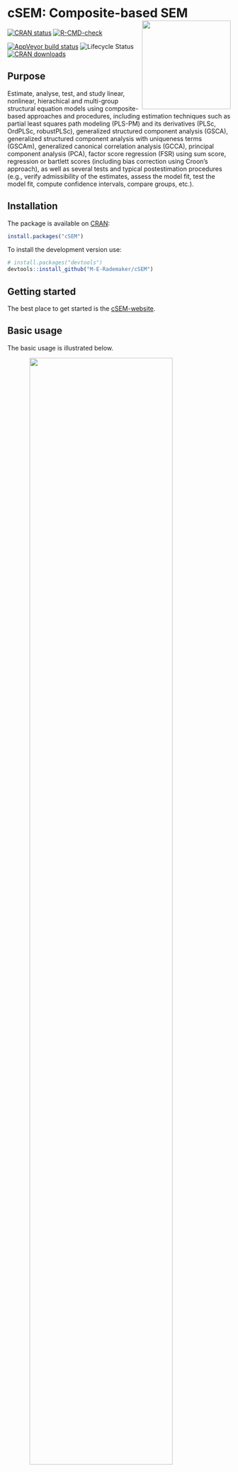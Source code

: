 
<!-- README.md is generated from README.Rmd. Please edit that file -->

# cSEM: Composite-based SEM <img src='man/figures/cSEMsticker.svg' align="right" height="200" /></a>

[![CRAN
status](https://www.r-pkg.org/badges/version/cSEM)](https://cran.r-project.org/package=cSEM)
[![R-CMD-check](https://github.com/M-E-Rademaker/cSEM/workflows/R-CMD-check/badge.svg)](https://github.com/M-E-Rademaker/cSEM/actions)
<!-- [![Build Status](https://travis-ci.com/M-E-Rademaker/cSEM.svg?branch=master)](https://travis-ci.com/M-E-Rademaker/cSEM) -->
[![AppVeyor build
status](https://ci.appveyor.com/api/projects/status/github/M-E-Rademaker/cSEM?branch=master&svg=true)](https://ci.appveyor.com/project/M-E-Rademaker/csem)
![Lifecycle
Status](https://img.shields.io/badge/lifecycle-maturing-blue.svg)
[![CRAN
downloads](https://cranlogs.r-pkg.org/badges/cSEM)](https://cran.r-project.org/package=cSEM)
<!-- WARNING: THIS IS WORK IN PROGRESS. BREAKING CHANGES TO THE API ARE VERY LIKELY.  -->
<!--          Use the package with caution and please report bugs to [the package developers](mailto:manuel.rademaker@uni-wuerzburg.de;f.schuberth@utwente.nl).  -->
<!--          The first stable relase will be version 0.0.1, most likely towards the end -->
<!--          of 2019. -->

## Purpose

Estimate, analyse, test, and study linear, nonlinear, hierachical and
multi-group structural equation models using composite-based approaches
and procedures, including estimation techniques such as partial least
squares path modeling (PLS-PM) and its derivatives (PLSc, OrdPLSc,
robustPLSc), generalized structured component analysis (GSCA),
generalized structured component analysis with uniqueness terms (GSCAm),
generalized canonical correlation analysis (GCCA), principal component
analysis (PCA), factor score regression (FSR) using sum score,
regression or bartlett scores (including bias correction using Croon’s
approach), as well as several tests and typical postestimation
procedures (e.g., verify admissibility of the estimates, assess the
model fit, test the model fit, compute confidence intervals, compare
groups, etc.).

## Installation

The package is available on [CRAN](https://cran.r-project.org/):

``` r
install.packages("cSEM")
```

To install the development version use:

``` r
# install.packages("devtools")
devtools::install_github("M-E-Rademaker/cSEM")
```

## Getting started

The best place to get started is the
[cSEM-website](https://m-e-rademaker.github.io/cSEM/).

<!-- ## Philosophy -->

<!-- - First and foremost: `cSEM` has a user-centered design!. "User-centered" mainly  -->

<!--   boils down to: `cSEM` is easy, i.e. intuitive to use by non-R experts!  -->

<!-- - Modern in a sense that the package integrates modern developments within  -->

<!--   the R community. This mainly includes ideas/recommendations/design choices that -->

<!--   fead into the packages of the [tidyverse](https://github.com/tidyverse/tidyverse). -->

<!-- - State of the art in a sense that we seek to quickly implement recent methodological -->

<!--   developments in composite-based SEM.  -->

## Basic usage

The basic usage is illustrated below.

<img src="man/figures/api.png" width="80%" style="display: block; margin: auto;" />

Usully, using `cSEM` is the same 3 step procedure:

> 1.  Pick a dataset and specify a model using [lavaan
>     syntax](http://lavaan.ugent.be/tutorial/syntax1.html)
> 2.  Use `csem()`
> 3.  Apply one of the postestimation functions listed below on the
>     resulting object.

## Postestimation functions

There are five major postestimation verbs, three test family functions
and four do-family of function:

  - `assess()` : assess the model using common quality criteria
  - `infer()` : calculate common inferencial quantities (e.g., standard
    errors, confidence intervals)
  - `predict()` : predict endogenous indicator values
  - `summarize()` : summarize the results
  - `verify()` : verify admissibility of the estimates

Tests are performed by using the test family of functions. Currently,
the following tests are implemented:

  - `testOMF()` : performs a test for overall model fit
  - `testMICOM()` : performs a test for composite measurement invariance
  - `testMGD()` : performs several tests to assess multi-group
    differences
  - `testHausman()` : performs the regression-based Hausman test to test
    for endogeneity

Other miscellaneous postestimation functions belong do the do-family of
functions. Currently, three do functions are implemented:

  - `doIPMA()`: performs an importance-performance matrix analysis
  - `doNonlinearEffectsAnalysis()`: performs a nonlinear effects
    analysis such as floodlight and surface analysis
  - `doRedundancyAnalysis()`: performs a redundancy analysis

All functions require a `cSEMResults` object.

## Example

Models are defined using [lavaan
syntax](http://lavaan.ugent.be/tutorial/syntax1.html) with some slight
modifications (see the [Specifying a
model](https://m-e-rademaker.github.io/cSEM/articles/cSEM.html#using-csem)
section on the [cSEM-website](https://m-e-rademaker.github.io/cSEM/)).
For illustration we use the build-in and well-known `satisfaction`
dataset.

``` r
require(cSEM)
    
## Note: The operator "<~" tells cSEM that the construct to its left is modelled
##       as a composite.
##       The operator "=~" tells cSEM that the construct to its left is modelled
##       as a common factor.
##       The operator "~" tells cSEM which are the dependent (left-hand side) and
##       independent variables (right-hand side).
    
model <- "
# Structural model
EXPE ~ IMAG
QUAL ~ EXPE
VAL  ~ EXPE + QUAL
SAT  ~ IMAG + EXPE + QUAL + VAL 
LOY  ~ IMAG + SAT

# Composite model
IMAG <~ imag1 + imag2 + imag3
EXPE <~ expe1 + expe2 + expe3 
QUAL <~ qual1 + qual2 + qual3 + qual4 + qual5
VAL  <~ val1  + val2  + val3

# Reflective measurement model
SAT  =~ sat1  + sat2  + sat3  + sat4
LOY  =~ loy1  + loy2  + loy3  + loy4
"
```

The estimation is conducted using the `csem()` function.

``` r
# Estimate using defaults
res <- csem(.data = satisfaction, .model = model)
res
```

    ## ________________________________________________________________________________
    ## ----------------------------------- Overview -----------------------------------
    ## 
    ## Estimation was successful.
    ## 
    ## The result is a list of class cSEMResults with list elements:
    ## 
    ##  - Estimates
    ##  - Information
    ## 
    ## To get an overview or help type:
    ## 
    ##  - ?cSEMResults
    ##  - str(<object-name>)
    ##  - listviewer::jsondedit(<object-name>, mode = 'view')
    ## 
    ## If you wish to access the list elements directly type e.g. 
    ## 
    ##  - <object-name>$Estimates
    ## 
    ## Available postestimation commands:
    ## 
    ##  - assess(<object-name>)
    ##  - infer(<object-name)
    ##  - predict(<object-name>)
    ##  - summarize(<object-name>)
    ##  - verify(<object-name>)
    ## ________________________________________________________________________________

This is equal to:

``` r
csem(
   .data                        = satisfaction,
   .model                       = model,
   .approach_cor_robust         = "none",
   .approach_nl                 = "sequential",
   .approach_paths              = "OLS",
   .approach_weights            = "PLS-PM",
   .conv_criterion              = "diff_absolute",
   .disattenuate                = TRUE,
   .dominant_indicators         = NULL,
   .estimate_structural         = TRUE,
   .id                          = NULL,
   .iter_max                    = 100,
   .normality                   = FALSE,
   .PLS_approach_cf             = "dist_squared_euclid",
   .PLS_ignore_structural_model = FALSE,
   .PLS_modes                   = NULL,
   .PLS_weight_scheme_inner     = "path",
   .reliabilities               = NULL,
   .starting_values             = NULL,
   .tolerance                   = 1e-05,
   .resample_method             = "none", 
   .resample_method2            = "none",
   .R                           = 499,
   .R2                          = 199,
   .handle_inadmissibles        = "drop",
   .user_funs                   = NULL,
   .eval_plan                   = "sequential",
   .seed                        = NULL,
   .sign_change_option          = "none"
    )
```

The result is always a named list of class `cSEMResults`.

To access list elements use `$`:

``` r
res$Estimates$Loading_estimates 
res$Information$Model
```

A useful tool to examine a list is the [listviewer
package](https://github.com/timelyportfolio/listviewer). If you are new
to `cSEM` this might be a good way to familiarize yourself with the
structure of a `cSEMResults` object.

``` r
listviewer::jsonedit(res, mode = "view") # requires the listviewer package.
```

Apply postestimation functions:

``` r
## Get a summary
summarize(res) 
```

    ## ________________________________________________________________________________
    ## ----------------------------------- Overview -----------------------------------
    ## 
    ##  General information:
    ##  ------------------------
    ##  Estimation status                = Ok
    ##  Number of observations           = 250
    ##  Weight estimator                 = PLS-PM
    ##  Inner weighting scheme           = "path"
    ##  Type of indicator correlation    = Pearson
    ##  Path model estimator             = OLS
    ##  Second-order approach            = NA
    ##  Type of path model               = Linear
    ##  Disattenuated                    = Yes (PLSc)
    ## 
    ##  Construct details:
    ##  ------------------
    ##  Name  Modeled as     Order         Mode      
    ## 
    ##  IMAG  Composite      First order   "modeB"   
    ##  EXPE  Composite      First order   "modeB"   
    ##  QUAL  Composite      First order   "modeB"   
    ##  VAL   Composite      First order   "modeB"   
    ##  SAT   Common factor  First order   "modeA"   
    ##  LOY   Common factor  First order   "modeA"   
    ## 
    ## ----------------------------------- Estimates ----------------------------------
    ## 
    ## Estimated path coefficients:
    ## ============================
    ##   Path           Estimate  Std. error   t-stat.   p-value
    ##   EXPE ~ IMAG      0.4714          NA        NA        NA
    ##   QUAL ~ EXPE      0.8344          NA        NA        NA
    ##   VAL ~ EXPE       0.0457          NA        NA        NA
    ##   VAL ~ QUAL       0.7013          NA        NA        NA
    ##   SAT ~ IMAG       0.2450          NA        NA        NA
    ##   SAT ~ EXPE      -0.0172          NA        NA        NA
    ##   SAT ~ QUAL       0.2215          NA        NA        NA
    ##   SAT ~ VAL        0.5270          NA        NA        NA
    ##   LOY ~ IMAG       0.1819          NA        NA        NA
    ##   LOY ~ SAT        0.6283          NA        NA        NA
    ## 
    ## Estimated loadings:
    ## ===================
    ##   Loading          Estimate  Std. error   t-stat.   p-value
    ##   IMAG =~ imag1      0.6306          NA        NA        NA
    ##   IMAG =~ imag2      0.9246          NA        NA        NA
    ##   IMAG =~ imag3      0.9577          NA        NA        NA
    ##   EXPE =~ expe1      0.7525          NA        NA        NA
    ##   EXPE =~ expe2      0.9348          NA        NA        NA
    ##   EXPE =~ expe3      0.7295          NA        NA        NA
    ##   QUAL =~ qual1      0.7861          NA        NA        NA
    ##   QUAL =~ qual2      0.9244          NA        NA        NA
    ##   QUAL =~ qual3      0.7560          NA        NA        NA
    ##   QUAL =~ qual4      0.7632          NA        NA        NA
    ##   QUAL =~ qual5      0.7834          NA        NA        NA
    ##   VAL =~ val1        0.9518          NA        NA        NA
    ##   VAL =~ val2        0.8056          NA        NA        NA
    ##   VAL =~ val3        0.6763          NA        NA        NA
    ##   SAT =~ sat1        0.9243          NA        NA        NA
    ##   SAT =~ sat2        0.8813          NA        NA        NA
    ##   SAT =~ sat3        0.7127          NA        NA        NA
    ##   SAT =~ sat4        0.7756          NA        NA        NA
    ##   LOY =~ loy1        0.9097          NA        NA        NA
    ##   LOY =~ loy2        0.5775          NA        NA        NA
    ##   LOY =~ loy3        0.9043          NA        NA        NA
    ##   LOY =~ loy4        0.4917          NA        NA        NA
    ## 
    ## Estimated weights:
    ## ==================
    ##   Weight           Estimate  Std. error   t-stat.   p-value
    ##   IMAG <~ imag1      0.0156          NA        NA        NA
    ##   IMAG <~ imag2      0.4473          NA        NA        NA
    ##   IMAG <~ imag3      0.6020          NA        NA        NA
    ##   EXPE <~ expe1      0.2946          NA        NA        NA
    ##   EXPE <~ expe2      0.6473          NA        NA        NA
    ##   EXPE <~ expe3      0.2374          NA        NA        NA
    ##   QUAL <~ qual1      0.2370          NA        NA        NA
    ##   QUAL <~ qual2      0.4712          NA        NA        NA
    ##   QUAL <~ qual3      0.1831          NA        NA        NA
    ##   QUAL <~ qual4      0.1037          NA        NA        NA
    ##   QUAL <~ qual5      0.2049          NA        NA        NA
    ##   VAL <~ val1        0.7163          NA        NA        NA
    ##   VAL <~ val2        0.2202          NA        NA        NA
    ##   VAL <~ val3        0.2082          NA        NA        NA
    ##   SAT <~ sat1        0.3209          NA        NA        NA
    ##   SAT <~ sat2        0.3059          NA        NA        NA
    ##   SAT <~ sat3        0.2474          NA        NA        NA
    ##   SAT <~ sat4        0.2692          NA        NA        NA
    ##   LOY <~ loy1        0.3834          NA        NA        NA
    ##   LOY <~ loy2        0.2434          NA        NA        NA
    ##   LOY <~ loy3        0.3812          NA        NA        NA
    ##   LOY <~ loy4        0.2073          NA        NA        NA
    ## 
    ## Estimated indicator correlations:
    ## =================================
    ##   Correlation       Estimate  Std. error   t-stat.   p-value
    ##   imag1 ~~ imag2      0.6437          NA        NA        NA
    ##   imag1 ~~ imag3      0.5433          NA        NA        NA
    ##   imag2 ~~ imag3      0.7761          NA        NA        NA
    ##   expe1 ~~ expe2      0.5353          NA        NA        NA
    ##   expe1 ~~ expe3      0.4694          NA        NA        NA
    ##   expe2 ~~ expe3      0.5467          NA        NA        NA
    ##   qual1 ~~ qual2      0.6053          NA        NA        NA
    ##   qual1 ~~ qual3      0.5406          NA        NA        NA
    ##   qual1 ~~ qual4      0.5662          NA        NA        NA
    ##   qual1 ~~ qual5      0.5180          NA        NA        NA
    ##   qual2 ~~ qual3      0.6187          NA        NA        NA
    ##   qual2 ~~ qual4      0.6517          NA        NA        NA
    ##   qual2 ~~ qual5      0.6291          NA        NA        NA
    ##   qual3 ~~ qual4      0.4752          NA        NA        NA
    ##   qual3 ~~ qual5      0.5074          NA        NA        NA
    ##   qual4 ~~ qual5      0.6402          NA        NA        NA
    ##   val1 ~~ val2        0.6344          NA        NA        NA
    ##   val1 ~~ val3        0.4602          NA        NA        NA
    ##   val2 ~~ val3        0.6288          NA        NA        NA
    ## 
    ## ------------------------------------ Effects -----------------------------------
    ## 
    ## Estimated total effects:
    ## ========================
    ##   Total effect    Estimate  Std. error   t-stat.   p-value
    ##   EXPE ~ IMAG       0.4714          NA        NA        NA
    ##   QUAL ~ IMAG       0.3933          NA        NA        NA
    ##   QUAL ~ EXPE       0.8344          NA        NA        NA
    ##   VAL ~ IMAG        0.2974          NA        NA        NA
    ##   VAL ~ EXPE        0.6309          NA        NA        NA
    ##   VAL ~ QUAL        0.7013          NA        NA        NA
    ##   SAT ~ IMAG        0.4807          NA        NA        NA
    ##   SAT ~ EXPE        0.5001          NA        NA        NA
    ##   SAT ~ QUAL        0.5911          NA        NA        NA
    ##   SAT ~ VAL         0.5270          NA        NA        NA
    ##   LOY ~ IMAG        0.4840          NA        NA        NA
    ##   LOY ~ EXPE        0.3142          NA        NA        NA
    ##   LOY ~ QUAL        0.3714          NA        NA        NA
    ##   LOY ~ VAL         0.3311          NA        NA        NA
    ##   LOY ~ SAT         0.6283          NA        NA        NA
    ## 
    ## Estimated indirect effects:
    ## ===========================
    ##   Indirect effect    Estimate  Std. error   t-stat.   p-value
    ##   QUAL ~ IMAG          0.3933          NA        NA        NA
    ##   VAL ~ IMAG           0.2974          NA        NA        NA
    ##   VAL ~ EXPE           0.5852          NA        NA        NA
    ##   SAT ~ IMAG           0.2357          NA        NA        NA
    ##   SAT ~ EXPE           0.5173          NA        NA        NA
    ##   SAT ~ QUAL           0.3696          NA        NA        NA
    ##   LOY ~ IMAG           0.3020          NA        NA        NA
    ##   LOY ~ EXPE           0.3142          NA        NA        NA
    ##   LOY ~ QUAL           0.3714          NA        NA        NA
    ##   LOY ~ VAL            0.3311          NA        NA        NA
    ## ________________________________________________________________________________

``` r
## Verify admissibility of the results
verify(res) 
```

    ## ________________________________________________________________________________
    ## 
    ## Verify admissibility:
    ## 
    ##   admissible
    ## 
    ## Details:
    ## 
    ##   Code   Status    Description
    ##   1      ok        Convergence achieved                                   
    ##   2      ok        All absolute standardized loading estimates <= 1       
    ##   3      ok        Construct VCV is positive semi-definite                
    ##   4      ok        All reliability estimates <= 1                         
    ##   5      ok        Model-implied indicator VCV is positive semi-definite  
    ## ________________________________________________________________________________

``` r
## Test overall model fit
testOMF(res)
```

    ## ________________________________________________________________________________
    ## --------- Test for overall model fit based on Beran & Srivastava (1985) --------
    ## 
    ## Null hypothesis:
    ## 
    ##                            +------------------------------------------------------------------+
    ##                            |                                                                  |
    ##                            |   H0: The model-implied indicator covariance matrix equals the   |
    ##                            |   population indicator covariance matrix.                        |
    ##                            |                                                                  |
    ##                            +------------------------------------------------------------------+
    ## 
    ## Test statistic and critical value: 
    ## 
    ##                                      Critical value
    ##  Distance measure    Test statistic    95%   
    ##  dG                      0.6493      0.3333  
    ##  SRMR                    0.0940      0.0523  
    ##  dL                      2.2340      0.6916  
    ##  dML                     2.9219      1.6389  
    ##  
    ## 
    ## Decision: 
    ## 
    ##                          Significance level
    ##  Distance measure          95%   
    ##  dG                      reject  
    ##  SRMR                    reject  
    ##  dL                      reject  
    ##  dML                     reject  
    ##  
    ## Additional information:
    ## 
    ##  Out of 499 bootstrap replications 476 are admissible.
    ##  See ?verify() for what constitutes an inadmissible result.
    ## 
    ##  The seed used was: 293914126
    ## ________________________________________________________________________________

``` r
## Assess the model
assess(res)
```

    ## ________________________________________________________________________________
    ## 
    ##  Construct        AVE           R2          R2_adj    
    ##  SAT            0.6851        0.7624        0.7585    
    ##  LOY            0.5552        0.5868        0.5834    
    ##  EXPE             NA          0.2222        0.2190    
    ##  QUAL             NA          0.6963        0.6951    
    ##  VAL              NA          0.5474        0.5438    
    ## 
    ## -------------- Common (internal consistency) reliability estimates -------------
    ## 
    ##  Construct Cronbachs_alpha   Joereskogs_rho   Dijkstra-Henselers_rho_A 
    ##  SAT        0.8940           0.8960                0.9051          
    ##  LOY        0.8194           0.8237                0.8761          
    ## 
    ## ----------- Alternative (internal consistency) reliability estimates -----------
    ## 
    ##  Construct       RhoC         RhoC_mm    RhoC_weighted
    ##  SAT            0.8960        0.8938        0.9051    
    ##  LOY            0.8237        0.8011        0.8761    
    ## 
    ##  Construct  RhoC_weighted_mm     RhoT      RhoT_weighted
    ##  SAT            0.9051        0.8940        0.8869    
    ##  LOY            0.8761        0.8194        0.7850    
    ## 
    ## --------------------------- Distance and fit measures --------------------------
    ## 
    ##  Geodesic distance           = 0.6493432
    ##  Squared Euclidian distance  = 2.23402
    ##  ML distance                 = 2.921932
    ## 
    ##  Chi_square     = 727.5611
    ##  Chi_square_df  = 3.954137
    ##  CFI            = 0.8598825
    ##  CN             = 75.14588
    ##  GFI            = 0.7280612
    ##  IFI            = 0.8615598
    ##  NFI            = 0.8229918
    ##  NNFI           = 0.8240917
    ##  RMSEA          = 0.108922
    ##  RMS_theta      = 0.05069299
    ##  SRMR           = 0.09396871
    ## 
    ##  Degrees of freedom    = 184
    ## 
    ## --------------------------- Model selection criteria ---------------------------
    ## 
    ##  Construct        AIC          AICc          AICu     
    ##  EXPE          -59.8152      192.2824      -57.8072   
    ##  QUAL          -294.9343     -42.8367      -292.9263  
    ##  VAL           -193.2127      58.9506      -190.1945  
    ##  SAT           -350.2874     -97.9418      -345.2368  
    ##  LOY           -215.9322      36.2311      -212.9141  
    ## 
    ##  Construct        BIC           FPE           GM      
    ##  EXPE          -52.7723       0.7872       259.8087   
    ##  QUAL          -287.8914      0.3074       271.8568   
    ##  VAL           -182.6483      0.4617       312.7010   
    ##  SAT           -332.6801      0.2463       278.2973   
    ##  LOY           -205.3678      0.4216       291.0665   
    ## 
    ##  Construct        HQ            HQc       Mallows_Cp  
    ##  EXPE          -56.9806      -56.8695       2.7658    
    ##  QUAL          -292.0997     -291.9886      14.8139   
    ##  VAL           -188.9608     -188.7516      52.1366   
    ##  SAT           -343.2010     -342.7088      10.6900   
    ##  LOY           -211.6804     -211.4711      30.5022   
    ## 
    ## ----------------------- Variance inflation factors (VIFs) ----------------------
    ## 
    ##   Dependent construct: 'VAL'
    ## 
    ##  Independent construct    VIF value 
    ##  EXPE                      3.2928   
    ##  QUAL                      3.2928   
    ## 
    ##   Dependent construct: 'SAT'
    ## 
    ##  Independent construct    VIF value 
    ##  EXPE                      3.2985   
    ##  QUAL                      4.4151   
    ##  IMAG                      1.7280   
    ##  VAL                       2.6726   
    ## 
    ##   Dependent construct: 'LOY'
    ## 
    ##  Independent construct    VIF value 
    ##  IMAG                      1.9345   
    ##  SAT                       1.9345   
    ## 
    ## ------------ Variance inflation factors (VIFs) for modeB constructs ------------
    ## 
    ##   Construct: 'IMAG'
    ## 
    ##  Weight    VIF value 
    ##  imag1      2.8359   
    ##  imag2      5.5535   
    ##  imag3      4.5088   
    ## 
    ##   Construct: 'EXPE'
    ## 
    ##  Weight    VIF value 
    ##  expe1      2.3551   
    ##  expe2      2.7116   
    ##  expe3      2.4116   
    ## 
    ##   Construct: 'QUAL'
    ## 
    ##  Weight    VIF value 
    ##  qual1      3.0835   
    ##  qual2      4.4376   
    ##  qual3      2.9575   
    ##  qual4      3.7341   
    ##  qual5      3.4566   
    ## 
    ##   Construct: 'VAL'
    ## 
    ##  Weight    VIF value 
    ##  val1       2.7725   
    ##  val2       3.8349   
    ##  val3       2.7307   
    ## 
    ## -------------------------- Effect sizes (Cohen's f^2) --------------------------
    ## 
    ##   Dependent construct: 'EXPE'
    ## 
    ##  Independent construct       f^2    
    ##  IMAG                      0.2856   
    ## 
    ##   Dependent construct: 'QUAL'
    ## 
    ##  Independent construct       f^2    
    ##  EXPE                      2.2928   
    ## 
    ##   Dependent construct: 'VAL'
    ## 
    ##  Independent construct       f^2    
    ##  EXPE                      0.0014   
    ##  QUAL                      0.3301   
    ## 
    ##   Dependent construct: 'SAT'
    ## 
    ##  Independent construct       f^2    
    ##  IMAG                      0.1462   
    ##  EXPE                      0.0004   
    ##  QUAL                      0.0468   
    ##  VAL                       0.4373   
    ## 
    ##   Dependent construct: 'LOY'
    ## 
    ##  Independent construct       f^2    
    ##  IMAG                      0.0414   
    ##  SAT                       0.4938   
    ## 
    ## ------------------------------ Validity assessment -----------------------------
    ## 
    ##  Heterotrait-monotrait ratio of correlations matrix (HTMT matrix)
    ## 
    ##           SAT LOY
    ## SAT 1.0000000   0
    ## LOY 0.7432489   1
    ## 
    ## 
    ##  Fornell-Larcker matrix
    ## 
    ##           SAT       LOY
    ## SAT 0.6851491 0.5696460
    ## LOY 0.5696460 0.5551718
    ## 
    ## 
    ## ------------------------------------ Effects -----------------------------------
    ## 
    ## Estimated total effects:
    ## ========================
    ##   Total effect    Estimate  Std. error   t-stat.   p-value
    ##   EXPE ~ IMAG       0.4714          NA        NA        NA
    ##   QUAL ~ IMAG       0.3933          NA        NA        NA
    ##   QUAL ~ EXPE       0.8344          NA        NA        NA
    ##   VAL ~ IMAG        0.2974          NA        NA        NA
    ##   VAL ~ EXPE        0.6309          NA        NA        NA
    ##   VAL ~ QUAL        0.7013          NA        NA        NA
    ##   SAT ~ IMAG        0.4807          NA        NA        NA
    ##   SAT ~ EXPE        0.5001          NA        NA        NA
    ##   SAT ~ QUAL        0.5911          NA        NA        NA
    ##   SAT ~ VAL         0.5270          NA        NA        NA
    ##   LOY ~ IMAG        0.4840          NA        NA        NA
    ##   LOY ~ EXPE        0.3142          NA        NA        NA
    ##   LOY ~ QUAL        0.3714          NA        NA        NA
    ##   LOY ~ VAL         0.3311          NA        NA        NA
    ##   LOY ~ SAT         0.6283          NA        NA        NA
    ## 
    ## Estimated indirect effects:
    ## ===========================
    ##   Indirect effect    Estimate  Std. error   t-stat.   p-value
    ##   QUAL ~ IMAG          0.3933          NA        NA        NA
    ##   VAL ~ IMAG           0.2974          NA        NA        NA
    ##   VAL ~ EXPE           0.5852          NA        NA        NA
    ##   SAT ~ IMAG           0.2357          NA        NA        NA
    ##   SAT ~ EXPE           0.5173          NA        NA        NA
    ##   SAT ~ QUAL           0.3696          NA        NA        NA
    ##   LOY ~ IMAG           0.3020          NA        NA        NA
    ##   LOY ~ EXPE           0.3142          NA        NA        NA
    ##   LOY ~ QUAL           0.3714          NA        NA        NA
    ##   LOY ~ VAL            0.3311          NA        NA        NA
    ## ________________________________________________________________________________

``` r
## Predict indicator scores of endogenous constructs
predict(res)
```

    ## ________________________________________________________________________________
    ## ----------------------------------- Overview -----------------------------------
    ## 
    ##  Number of obs. training          = 225
    ##  Number of obs. test              = 25
    ##  Number of cv folds               = 10
    ##  Number of repetitions            = 10
    ##  Handle inadmissibles             = stop
    ##  Target                           = 'PLS-PM'
    ##  Benchmark                        = 'lm'
    ## 
    ## ------------------------------ Prediction metrics ------------------------------
    ## 
    ## 
    ##   Name      MAE target  MAE benchmark  RMSE target RMSE benchmark   Q2_predict
    ##   expe1         1.4544         1.5666       1.9066         2.0944       0.0554
    ##   expe2         1.4116         1.4816       1.9359         2.0300       0.2001
    ##   expe3         1.6323         1.7288       2.1271         2.2239       0.1229
    ##   qual1         1.4770         1.5458       1.9294         2.0640       0.1165
    ##   qual2         1.5807         1.5379       2.0415         2.0601       0.2169
    ##   qual3         1.7323         1.7315       2.2246         2.2878       0.1181
    ##   qual4         1.2356         1.1972       1.5997         1.6338       0.2326
    ##   qual5         1.5061         1.5028       1.9359         1.9587       0.1979
    ##   val1          1.4489         1.3655       1.8727         1.7684       0.2482
    ##   val2          1.2263         1.2062       1.6489         1.7131       0.1738
    ##   val3          1.4806         1.3786       1.9680         1.9302       0.1484
    ##   sat1          1.2459         1.2365       1.6449         1.6224       0.3401
    ##   sat2          1.2316         1.1968       1.6400         1.6293       0.3091
    ##   sat3          1.3404         1.2792       1.6734         1.7280       0.2102
    ##   sat4          1.3185         1.2636       1.6687         1.6362       0.2770
    ##   loy1          1.6938         1.6595       2.2342         2.2257       0.2682
    ##   loy2          1.4863         1.4727       1.9126         1.9789       0.1322
    ##   loy3          1.7070         1.6723       2.2845         2.2748       0.2683
    ##   loy4          1.6880         1.6690       2.1758         2.2990       0.0877
    ## ________________________________________________________________________________

#### Resampling and Inference

By default no inferential quantities are calculated since most
composite-based estimators have no closed-form expressions for standard
errors. Resampling is used instead. `cSEM` mostly relies on the
`bootstrap` procedure (although `jackknife` is implemented as well) to
estimate standard errors, test statistics, and critical quantiles.

`cSEM` offers two ways to compute resamples:

1.  Setting `.resample_method` in `csem()` to `"jackkinfe"` or
    `"bootstrap"` and subsequently using postestimation functions
    `summarize()` or `infer()`.
2.  The same result is achieved by passing a `cSEMResults` object to
    `resamplecSEMResults()` and subsequently using postestimation
    functions `summarize()` or `infer()`.

<!-- end list -->

``` r
# Setting `.resample_method`
b1 <- csem(.data = satisfaction, .model = model, .resample_method = "bootstrap")
# Using resamplecSEMResults()
b2 <- resamplecSEMResults(res)
```

Now `summarize()` shows inferencial quantities as well:

``` r
summarize(b1)
```

    ## ________________________________________________________________________________
    ## ----------------------------------- Overview -----------------------------------
    ## 
    ##  General information:
    ##  ------------------------
    ##  Estimation status                = Ok
    ##  Number of observations           = 250
    ##  Weight estimator                 = PLS-PM
    ##  Inner weighting scheme           = "path"
    ##  Type of indicator correlation    = Pearson
    ##  Path model estimator             = OLS
    ##  Second-order approach            = NA
    ##  Type of path model               = Linear
    ##  Disattenuated                    = Yes (PLSc)
    ## 
    ##  Resample information:
    ##  ---------------------
    ##  Resample method                  = "bootstrap"
    ##  Number of resamples              = 499
    ##  Number of admissible results     = 482
    ##  Approach to handle inadmissibles = "drop"
    ##  Sign change option               = "none"
    ##  Random seed                      = 1856154751
    ## 
    ##  Construct details:
    ##  ------------------
    ##  Name  Modeled as     Order         Mode      
    ## 
    ##  IMAG  Composite      First order   "modeB"   
    ##  EXPE  Composite      First order   "modeB"   
    ##  QUAL  Composite      First order   "modeB"   
    ##  VAL   Composite      First order   "modeB"   
    ##  SAT   Common factor  First order   "modeA"   
    ##  LOY   Common factor  First order   "modeA"   
    ## 
    ## ----------------------------------- Estimates ----------------------------------
    ## 
    ## Estimated path coefficients:
    ## ============================
    ##                                                              CI_percentile   
    ##   Path           Estimate  Std. error   t-stat.   p-value         95%        
    ##   EXPE ~ IMAG      0.4714      0.0670    7.0314    0.0000 [ 0.3351; 0.5959 ] 
    ##   QUAL ~ EXPE      0.8344      0.0243   34.4097    0.0000 [ 0.7764; 0.8743 ] 
    ##   VAL ~ EXPE       0.0457      0.0886    0.5158    0.6060 [-0.1102; 0.2362 ] 
    ##   VAL ~ QUAL       0.7013      0.0852    8.2288    0.0000 [ 0.5201; 0.8439 ] 
    ##   SAT ~ IMAG       0.2450      0.0568    4.3154    0.0000 [ 0.1336; 0.3481 ] 
    ##   SAT ~ EXPE      -0.0172      0.0697   -0.2471    0.8048 [-0.1702; 0.1093 ] 
    ##   SAT ~ QUAL       0.2215      0.1012    2.1888    0.0286 [ 0.0539; 0.4415 ] 
    ##   SAT ~ VAL        0.5270      0.0906    5.8149    0.0000 [ 0.3457; 0.7039 ] 
    ##   LOY ~ IMAG       0.1819      0.0809    2.2491    0.0245 [ 0.0178; 0.3231 ] 
    ##   LOY ~ SAT        0.6283      0.0844    7.4423    0.0000 [ 0.4788; 0.7952 ] 
    ## 
    ## Estimated loadings:
    ## ===================
    ##                                                                CI_percentile   
    ##   Loading          Estimate  Std. error   t-stat.   p-value         95%        
    ##   IMAG =~ imag1      0.6306      0.1010    6.2461    0.0000 [ 0.4135; 0.8142 ] 
    ##   IMAG =~ imag2      0.9246      0.0405   22.8443    0.0000 [ 0.8222; 0.9778 ] 
    ##   IMAG =~ imag3      0.9577      0.0295   32.5018    0.0000 [ 0.8785; 0.9906 ] 
    ##   EXPE =~ expe1      0.7525      0.0808    9.3148    0.0000 [ 0.5783; 0.8801 ] 
    ##   EXPE =~ expe2      0.9348      0.0295   31.6560    0.0000 [ 0.8604; 0.9719 ] 
    ##   EXPE =~ expe3      0.7295      0.0742    9.8295    0.0000 [ 0.5525; 0.8487 ] 
    ##   QUAL =~ qual1      0.7861      0.0680   11.5528    0.0000 [ 0.6340; 0.8953 ] 
    ##   QUAL =~ qual2      0.9244      0.0226   40.9651    0.0000 [ 0.8628; 0.9538 ] 
    ##   QUAL =~ qual3      0.7560      0.0629   12.0243    0.0000 [ 0.6034; 0.8579 ] 
    ##   QUAL =~ qual4      0.7632      0.0541   14.1117    0.0000 [ 0.6415; 0.8528 ] 
    ##   QUAL =~ qual5      0.7834      0.0455   17.2028    0.0000 [ 0.6865; 0.8660 ] 
    ##   VAL =~ val1        0.9518      0.0248   38.4300    0.0000 [ 0.8898; 0.9839 ] 
    ##   VAL =~ val2        0.8056      0.0639   12.6121    0.0000 [ 0.6732; 0.9131 ] 
    ##   VAL =~ val3        0.6763      0.0697    9.7006    0.0000 [ 0.5308; 0.8084 ] 
    ##   SAT =~ sat1        0.9243      0.0213   43.4006    0.0000 [ 0.8763; 0.9572 ] 
    ##   SAT =~ sat2        0.8813      0.0300   29.3369    0.0000 [ 0.8110; 0.9276 ] 
    ##   SAT =~ sat3        0.7127      0.0529   13.4662    0.0000 [ 0.6038; 0.8095 ] 
    ##   SAT =~ sat4        0.7756      0.0492   15.7746    0.0000 [ 0.6643; 0.8633 ] 
    ##   LOY =~ loy1        0.9097      0.0494   18.4175    0.0000 [ 0.7918; 0.9855 ] 
    ##   LOY =~ loy2        0.5775      0.0849    6.8061    0.0000 [ 0.4134; 0.7257 ] 
    ##   LOY =~ loy3        0.9043      0.0431   21.0034    0.0000 [ 0.8158; 0.9743 ] 
    ##   LOY =~ loy4        0.4917      0.0983    5.0026    0.0000 [ 0.3078; 0.6902 ] 
    ## 
    ## Estimated weights:
    ## ==================
    ##                                                                CI_percentile   
    ##   Weight           Estimate  Std. error   t-stat.   p-value         95%        
    ##   IMAG <~ imag1      0.0156      0.1160    0.1349    0.8927 [-0.2179; 0.2412 ] 
    ##   IMAG <~ imag2      0.4473      0.1473    3.0362    0.0024 [ 0.1664; 0.7498 ] 
    ##   IMAG <~ imag3      0.6020      0.1380    4.3634    0.0000 [ 0.3135; 0.8519 ] 
    ##   EXPE <~ expe1      0.2946      0.1179    2.4979    0.0125 [ 0.0733; 0.5285 ] 
    ##   EXPE <~ expe2      0.6473      0.0882    7.3354    0.0000 [ 0.4595; 0.7917 ] 
    ##   EXPE <~ expe3      0.2374      0.0975    2.4340    0.0149 [ 0.0356; 0.4479 ] 
    ##   QUAL <~ qual1      0.2370      0.0911    2.6023    0.0093 [ 0.0935; 0.4393 ] 
    ##   QUAL <~ qual2      0.4712      0.0788    5.9795    0.0000 [ 0.2955; 0.6010 ] 
    ##   QUAL <~ qual3      0.1831      0.0811    2.2563    0.0241 [ 0.0164; 0.3320 ] 
    ##   QUAL <~ qual4      0.1037      0.0605    1.7134    0.0866 [-0.0034; 0.2267 ] 
    ##   QUAL <~ qual5      0.2049      0.0604    3.3914    0.0007 [ 0.0880; 0.3176 ] 
    ##   VAL <~ val1        0.7163      0.0988    7.2496    0.0000 [ 0.4865; 0.8632 ] 
    ##   VAL <~ val2        0.2202      0.0968    2.2738    0.0230 [ 0.0541; 0.4248 ] 
    ##   VAL <~ val3        0.2082      0.0601    3.4645    0.0005 [ 0.0846; 0.3302 ] 
    ##   SAT <~ sat1        0.3209      0.0150   21.3691    0.0000 [ 0.2958; 0.3527 ] 
    ##   SAT <~ sat2        0.3059      0.0135   22.5902    0.0000 [ 0.2842; 0.3345 ] 
    ##   SAT <~ sat3        0.2474      0.0110   22.5776    0.0000 [ 0.2259; 0.2691 ] 
    ##   SAT <~ sat4        0.2692      0.0124   21.7550    0.0000 [ 0.2445; 0.2947 ] 
    ##   LOY <~ loy1        0.3834      0.0269   14.2356    0.0000 [ 0.3292; 0.4343 ] 
    ##   LOY <~ loy2        0.2434      0.0293    8.2965    0.0000 [ 0.1812; 0.2920 ] 
    ##   LOY <~ loy3        0.3812      0.0277   13.7400    0.0000 [ 0.3261; 0.4357 ] 
    ##   LOY <~ loy4        0.2073      0.0359    5.7797    0.0000 [ 0.1398; 0.2803 ] 
    ## 
    ## Estimated indicator correlations:
    ## =================================
    ##                                                                 CI_percentile   
    ##   Correlation       Estimate  Std. error   t-stat.   p-value         95%        
    ##   imag1 ~~ imag2      0.6437      0.0653    9.8643    0.0000 [ 0.5145; 0.7567 ] 
    ##   imag1 ~~ imag3      0.5433      0.0707    7.6831    0.0000 [ 0.4074; 0.6772 ] 
    ##   imag2 ~~ imag3      0.7761      0.0379   20.4816    0.0000 [ 0.6885; 0.8356 ] 
    ##   expe1 ~~ expe2      0.5353      0.0616    8.6873    0.0000 [ 0.4041; 0.6400 ] 
    ##   expe1 ~~ expe3      0.4694      0.0604    7.7775    0.0000 [ 0.3450; 0.5799 ] 
    ##   expe2 ~~ expe3      0.5467      0.0628    8.7102    0.0000 [ 0.4065; 0.6438 ] 
    ##   qual1 ~~ qual2      0.6053      0.0570   10.6112    0.0000 [ 0.4864; 0.7059 ] 
    ##   qual1 ~~ qual3      0.5406      0.0606    8.9276    0.0000 [ 0.4152; 0.6542 ] 
    ##   qual1 ~~ qual4      0.5662      0.0707    8.0130    0.0000 [ 0.4297; 0.6935 ] 
    ##   qual1 ~~ qual5      0.5180      0.0704    7.3629    0.0000 [ 0.3813; 0.6521 ] 
    ##   qual2 ~~ qual3      0.6187      0.0584   10.5928    0.0000 [ 0.4942; 0.7112 ] 
    ##   qual2 ~~ qual4      0.6517      0.0606   10.7619    0.0000 [ 0.5268; 0.7630 ] 
    ##   qual2 ~~ qual5      0.6291      0.0582   10.8008    0.0000 [ 0.5078; 0.7319 ] 
    ##   qual3 ~~ qual4      0.4752      0.0631    7.5325    0.0000 [ 0.3385; 0.5849 ] 
    ##   qual3 ~~ qual5      0.5074      0.0598    8.4908    0.0000 [ 0.3917; 0.6108 ] 
    ##   qual4 ~~ qual5      0.6402      0.0557   11.4928    0.0000 [ 0.5158; 0.7298 ] 
    ##   val1 ~~ val2        0.6344      0.0542   11.6980    0.0000 [ 0.5321; 0.7430 ] 
    ##   val1 ~~ val3        0.4602      0.0679    6.7823    0.0000 [ 0.3250; 0.5876 ] 
    ##   val2 ~~ val3        0.6288      0.0641    9.8137    0.0000 [ 0.5034; 0.7435 ] 
    ## 
    ## ------------------------------------ Effects -----------------------------------
    ## 
    ## Estimated total effects:
    ## ========================
    ##                                                               CI_percentile   
    ##   Total effect    Estimate  Std. error   t-stat.   p-value         95%        
    ##   EXPE ~ IMAG       0.4714      0.0670    7.0314    0.0000 [ 0.3351; 0.5959 ] 
    ##   QUAL ~ IMAG       0.3933      0.0618    6.3594    0.0000 [ 0.2671; 0.5132 ] 
    ##   QUAL ~ EXPE       0.8344      0.0243   34.4097    0.0000 [ 0.7764; 0.8743 ] 
    ##   VAL ~ IMAG        0.2974      0.0607    4.9018    0.0000 [ 0.1786; 0.4188 ] 
    ##   VAL ~ EXPE        0.6309      0.0495   12.7392    0.0000 [ 0.5296; 0.7151 ] 
    ##   VAL ~ QUAL        0.7013      0.0852    8.2288    0.0000 [ 0.5201; 0.8439 ] 
    ##   SAT ~ IMAG        0.4807      0.0688    6.9854    0.0000 [ 0.3446; 0.5986 ] 
    ##   SAT ~ EXPE        0.5001      0.0552    9.0559    0.0000 [ 0.3902; 0.6042 ] 
    ##   SAT ~ QUAL        0.5911      0.0946    6.2466    0.0000 [ 0.4077; 0.7796 ] 
    ##   SAT ~ VAL         0.5270      0.0906    5.8149    0.0000 [ 0.3457; 0.7039 ] 
    ##   LOY ~ IMAG        0.4840      0.0694    6.9721    0.0000 [ 0.3433; 0.6079 ] 
    ##   LOY ~ EXPE        0.3142      0.0549    5.7260    0.0000 [ 0.2163; 0.4298 ] 
    ##   LOY ~ QUAL        0.3714      0.0890    4.1730    0.0000 [ 0.2166; 0.5616 ] 
    ##   LOY ~ VAL         0.3311      0.0783    4.2300    0.0000 [ 0.1886; 0.4983 ] 
    ##   LOY ~ SAT         0.6283      0.0844    7.4423    0.0000 [ 0.4788; 0.7952 ] 
    ## 
    ## Estimated indirect effects:
    ## ===========================
    ##                                                                  CI_percentile   
    ##   Indirect effect    Estimate  Std. error   t-stat.   p-value         95%        
    ##   QUAL ~ IMAG          0.3933      0.0618    6.3594    0.0000 [ 0.2671; 0.5132 ] 
    ##   VAL ~ IMAG           0.2974      0.0607    4.9018    0.0000 [ 0.1786; 0.4188 ] 
    ##   VAL ~ EXPE           0.5852      0.0735    7.9590    0.0000 [ 0.4213; 0.7090 ] 
    ##   SAT ~ IMAG           0.2357      0.0480    4.9100    0.0000 [ 0.1409; 0.3336 ] 
    ##   SAT ~ EXPE           0.5173      0.0666    7.7688    0.0000 [ 0.3883; 0.6571 ] 
    ##   SAT ~ QUAL           0.3696      0.0669    5.5270    0.0000 [ 0.2407; 0.4967 ] 
    ##   LOY ~ IMAG           0.3020      0.0570    5.2940    0.0000 [ 0.1969; 0.4264 ] 
    ##   LOY ~ EXPE           0.3142      0.0549    5.7260    0.0000 [ 0.2163; 0.4298 ] 
    ##   LOY ~ QUAL           0.3714      0.0890    4.1730    0.0000 [ 0.2166; 0.5616 ] 
    ##   LOY ~ VAL            0.3311      0.0783    4.2300    0.0000 [ 0.1886; 0.4983 ] 
    ## ________________________________________________________________________________

Several resample-based confidence intervals are implemented, see
`?infer()`:

``` r
infer(b1, .quantity = c("CI_standard_z", "CI_percentile")) # no print method yet
```

Both bootstrap and jackknife resampling support platform-independent
multiprocessing as well as setting random seeds via the [future
framework](https://github.com/HenrikBengtsson/future). For
multiprocessing simply set `.eval_plan = "multiprocess"` in which case
the maximum number of available cores is used if not on Windows. On
Windows as many separate R instances are opened in the backround as
there are cores available instead. Note that this naturally has some
overhead so for a small number of resamples multiprocessing will not
always be faster compared to sequential (single core) processing (the
default). Seeds are set via the `.seed` argument.

``` r
b <- csem(
  .data            = satisfaction,
  .model           = model, 
  .resample_method = "bootstrap",
  .R               = 999,
  .seed            = 98234,
  .eval_plan       = "multiprocess")
```
